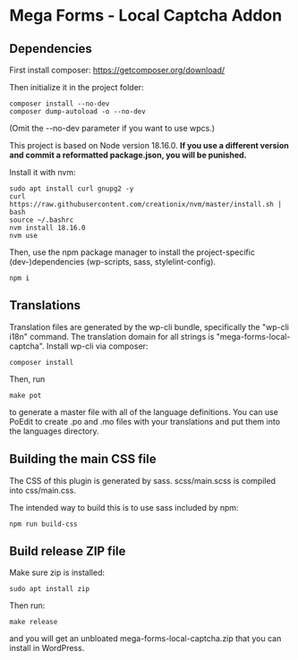 # Mega Forms - Local Captcha Addon

## Dependencies

First install composer:
https://getcomposer.org/download/

Then initialize it in the project folder:

```
composer install --no-dev
composer dump-autoload -o --no-dev
```

(Omit the --no-dev parameter if you want to use wpcs.)

This project is based on Node version 18.16.0. **If you use a different version and commit a reformatted package.json, you will be punished.**

Install it with nvm:

```
sudo apt install curl gnupg2 -y
curl https://raw.githubusercontent.com/creationix/nvm/master/install.sh | bash
source ~/.bashrc
nvm install 18.16.0
nvm use
```

Then, use the npm package manager to install the project-specific (dev-)dependencies (wp-scripts, sass, stylelint-config).

```
npm i
```

## Translations

Translation files are generated by the wp-cli bundle, specifically the "wp-cli i18n" command. The translation domain for all strings is "mega-forms-local-captcha". Install wp-cli via composer:

```
composer install
```

Then, run

```
make pot
```

to generate a master file with all of the language definitions. You can use PoEdit to create .po and .mo files with your translations and put them into the languages directory.

## Building the main CSS file

The CSS of this plugin is generated by sass.
scss/main.scss is compiled into css/main.css.

The intended way to build this is to use sass included by npm:

```
npm run build-css
```

## Build release ZIP file

Make sure zip is installed:

```
sudo apt install zip
```

Then run:

```
make release
```

and you will get an unbloated mega-forms-local-captcha.zip that you can install in WordPress.
